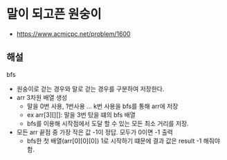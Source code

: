 # 말이 되고픈 원숭이

- https://www.acmicpc.net/problem/1600

## 해설
bfs

- 원숭이로 걷는 경우와 말로 걷는 경우를 구분하여 저장한다.
- arr 3차원 배열 생성
  - 말을 0번 사용, 1번사용 ... k번 사용을 bfs를 통해 arr에 저장
  - ex arr[3][][]: 말을 3번 탔을 떄의 bfs 배열
  - bfs를 이용해 시작점에서 도달 할 수 있는 모든 최소 거리를 저장.
- 모든 arr 끝점 중 가장 작은 값 -1이 정답. 모두가 0이면 -1 출력
  - bfs한 첫 배열(arr[0][0][0]) 1로 시작하기 떄문에 결과 값은 result -1 해줘야함.
